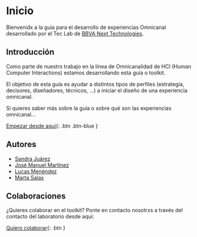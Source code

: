 # Inicio

Bienvenidx a la guía para el desarrollo de experiencias Omnicanal desarrollado por el Tec Lab de [BBVA Next Technologies](https://www.bbvanexttechnologies.com/).


## Introducción

Como parte de nuestro trabajo en la línea de Omnicanalidad de HCI (Human Computer Interactions) estamos desarrollando esta guía o toolkit.

El objetivo de esta guía es ayudar a distintos tipos de perfiles (estrategia, decisores, diseñadores, técnicos, ...) a iniciar el diseño de una experiencia omnicanal.

Si quieres saber más sobre la guía o sobre qué son las experiencias omnicanal...

[Empezar desde aquí](./INTRODUCTION.md){: .btn .btn-blue }


## Autores

 * [Sandra Juárez](https://github.com/next-sandrajuarez)
 * [José Manuel Martínez](https://github.com/next-josemanuelmartinezcarrasco)
 * [Lucas Menéndez](https://github.com/next-lucasmenendez)
 * [Marta Salas](https://github.com/next-martasalas)


## Colaboraciones

¿Quieres colaborar en el toolkit? Ponte en contacto nosotrxs a través del contacto del laboratorio desde aquí:

[Quiero colaborar](mailto:labs.next@bbva.com){: .btn }